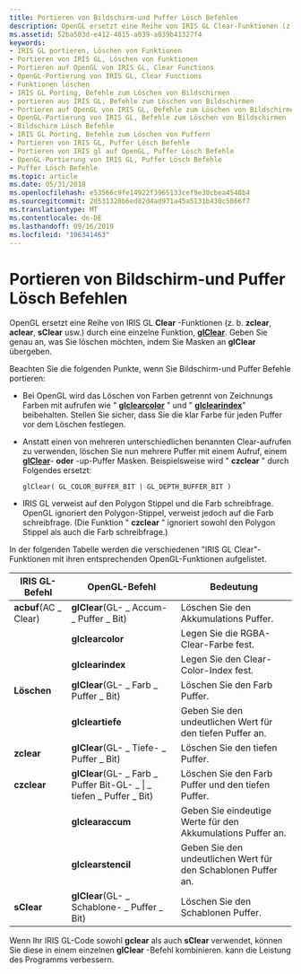 ```yaml
---
title: Portieren von Bildschirm-und Puffer Lösch Befehlen
description: OpenGL ersetzt eine Reihe von IRIS GL Clear-Funktionen (z. b. zclear, aclear, sClear usw.) durch eine einzelne Funktion, glClear. Geben Sie genau an, was Sie löschen möchten, indem Sie Masken an glClear übergeben.
ms.assetid: 52ba503d-e412-4815-a039-a039b41327f4
keywords:
- IRIS GL portieren, Löschen von Funktionen
- Portieren von IRIS GL, Löschen von Funktionen
- Portieren auf OpenGL von IRIS GL, Clear Functions
- OpenGL-Portierung von IRIS GL, Clear Functions
- Funktionen löschen
- IRIS GL Porting, Befehle zum Löschen von Bildschirmen
- portieren aus IRIS GL, Befehle zum Löschen von Bildschirmen
- Portieren auf OpenGL von IRIS GL, Befehle zum Löschen von Bildschirmen
- OpenGL-Portierung von IRIS GL, Befehle zum Löschen von Bildschirmen
- Bildschirm Lösch Befehle
- IRIS GL Porting, Befehle zum Löschen von Puffern
- Portieren von IRIS GL, Puffer Lösch Befehle
- Portieren von IRIS gl auf OpenGL, Puffer Lösch Befehle
- OpenGL-Portierung von IRIS GL, Puffer Lösch Befehle
- Puffer Lösch Befehle
ms.topic: article
ms.date: 05/31/2018
ms.openlocfilehash: e53566c9fe14922f3965133cef9e30cbea4548b4
ms.sourcegitcommit: 2d531328b6ed82d4ad971a45a5131b430c5866f7
ms.translationtype: MT
ms.contentlocale: de-DE
ms.lasthandoff: 09/16/2019
ms.locfileid: "106341463"
---
```

# <a name="porting-screen-and-buffer-clearing-commands"></a>Portieren von Bildschirm-und Puffer Lösch Befehlen

OpenGL ersetzt eine Reihe von IRIS GL **Clear** -Funktionen (z. b. **zclear**, **aclear**, **sClear** usw.) durch eine einzelne Funktion, [**glClear**](glclear.md). Geben Sie genau an, was Sie löschen möchten, indem Sie Masken an **glClear** übergeben.

Beachten Sie die folgenden Punkte, wenn Sie Bildschirm-und Puffer Befehle portieren:

-   Bei OpenGL wird das Löschen von Farben getrennt von Zeichnungs Farben mit aufrufen wie " [**glclearcolor**](glclearcolor.md) " und " [**glclearindex**](glclearindex.md)" beibehalten. Stellen Sie sicher, dass Sie die klar Farbe für jeden Puffer vor dem Löschen festlegen.
-   Anstatt einen von mehreren unterschiedlichen benannten Clear-aufrufen zu verwenden, löschen Sie nun mehrere Puffer mit einem Aufruf, einem [**glClear**](glclear.md)- **oder** -up-Puffer Masken. Beispielsweise wird " **czclear** " durch Folgendes ersetzt:

    ``` syntax
    glClear( GL_COLOR_BUFFER_BIT | GL_DEPTH_BUFFER_BIT )
    ```

-   IRIS GL verweist auf den Polygon Stippel und die Farb schreibfrage. OpenGL ignoriert den Polygon-Stippel, verweist jedoch auf die Farb schreibfrage. (Die Funktion " **czclear** " ignoriert sowohl den Polygon Stippel als auch die Farb schreibfrage.)

In der folgenden Tabelle werden die verschiedenen "IRIS GL Clear"-Funktionen mit ihren entsprechenden OpenGL-Funktionen aufgelistet.



| IRIS GL-Befehl         | OpenGL-Befehl                                                               | Bedeutung                                           |
|----------------------|---------------------------------------------------------------------------|---------------------------------------------------|
| **acbuf**(AC \_ Clear) | **glClear**(GL- \_ Accum- \_ Puffer \_ Bit)                                     | Löschen Sie den Akkumulations Puffer.                    |
|                      | **glclearcolor**                                                          | Legen Sie die RGBA-Clear-Farbe fest.                         |
|                      | **glclearindex**                                                          | Legen Sie den Clear-Color-Index fest.                        |
| **Löschen**            | **glClear**(GL- \_ Farb \_ Puffer \_ Bit)                                     | Löschen Sie den Farb Puffer.                           |
|                      | **glcleartiefe**                                                          | Geben Sie den undeutlichen Wert für den tiefen Puffer an.     |
| **zclear**           | **glClear**(GL- \_ Tiefe- \_ Puffer \_ Bit)                                     | Löschen Sie den tiefen Puffer.                           |
| **czclear**          | **glClear**(GL- \_ Farb \_ Puffer Bit-GL- \_ \| \_ tiefen \_ Puffer \_ Bit)<br/> | Löschen Sie den Farb Puffer und den tiefen Puffer.      |
|                      | **glclearaccum**                                                          | Geben Sie eindeutige Werte für den Akkumulations Puffer an. |
|                      | **glclearstencil**                                                        | Geben Sie den undeutlichen Wert für den Schablonen Puffer an.   |
| **sClear**           | **glClear**(GL- \_ Schablone- \_ Puffer \_ Bit)                                   | Löschen Sie den Schablonen Puffer.                         |



 

Wenn Ihr IRIS GL-Code sowohl **gclear** als auch **sClear** verwendet, können Sie diese in einem einzelnen **glClear** -Befehl kombinieren. kann die Leistung des Programms verbessern.

 

 





